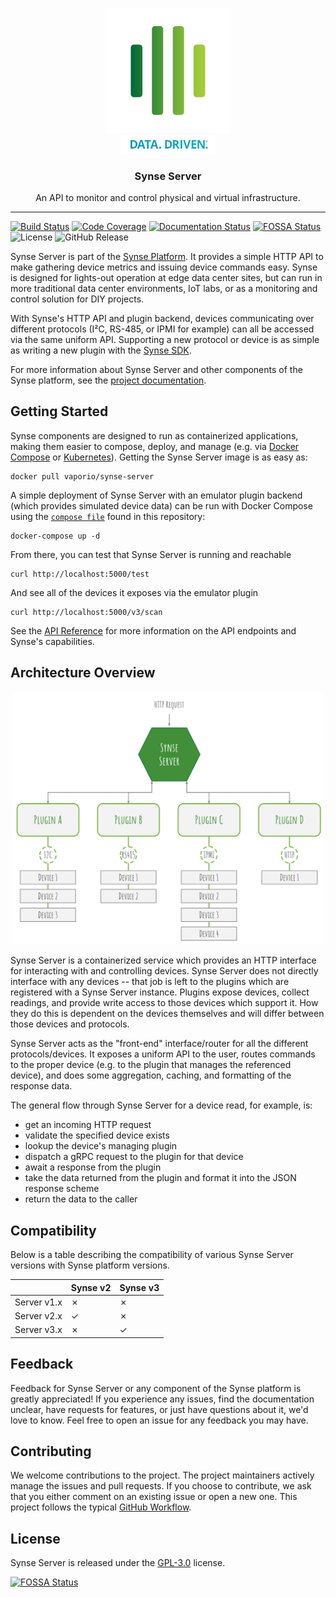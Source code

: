 
<p align="center">
  <img alt="Synse Avatar" src="assets/avatar.png" width="200" /><br />
  <img alt="Data Driven" src="assets/data-driven.png" width="150" />
  <h3 align="center">Synse Server</h3>
  <p align="center">An API to monitor and control physical and virtual infrastructure.</p>
</p>

---

[![Build Status](https://build.vio.sh/buildStatus/icon?job=vapor-ware/synse-server/master)](https://build.vio.sh/blue/organizations/jenkins/vapor-ware%2Fsynse-server/activity)
[![Code Coverage](https://codecov.io/gh/vapor-ware/synse-server/branch/master/graph/badge.svg)](https://codecov.io/gh/vapor-ware/synse-server)
[![Documentation Status](https://readthedocs.org/projects/synse/badge/?version=latest)](https://synse.readthedocs.io/en/latest/?badge=latest)
[![FOSSA Status](https://app.fossa.io/api/projects/git%2Bgithub.com%2Fvapor-ware%2Fsynse-server.svg?type=shield)](https://app.fossa.io/projects/git%2Bgithub.com%2Fvapor-ware%2Fsynse-server?ref=badge_shield)
![License](https://img.shields.io/github/license/vapor-ware/synse-server.svg)
![GitHub Release](https://img.shields.io/github/release/vapor-ware/synse-server.svg)

Synse Server is part of the [Synse Platform][synse]. It provides a simple HTTP API to make
gathering device metrics and issuing device commands easy. Synse is designed for lights-out
operation at edge data center sites, but can run in more traditional data center environments,
IoT labs, or as a monitoring and control solution for DIY projects.

With Synse's HTTP API and plugin backend, devices communicating over different protocols
(I²C, RS-485, or IPMI for example) can all be accessed via the same uniform API. Supporting
a new protocol or device is as simple as writing a new plugin with the [Synse SDK][sdk].

For more information about Synse Server and other components of the Synse platform,
see the [project documentation][documentation].

## Getting Started

Synse components are designed to run as containerized applications, making them easier
to compose, deploy, and manage (e.g. via [Docker Compose][docker-compose] or [Kubernetes][kubernetes]).
Getting the Synse Server image is as easy as:

```
docker pull vaporio/synse-server
```

A simple deployment of Synse Server with an emulator plugin backend (which provides simulated device data)
can be run with Docker Compose using the [`compose file`](docker-compose.yml) found in this repository:

```
docker-compose up -d
```

From there, you can test that Synse Server is running and reachable

```
curl http://localhost:5000/test
```

And see all of the devices it exposes via the emulator plugin

```
curl http://localhost:5000/v3/scan
```

See the [API Reference][api-ref] for more information on the API endpoints and
Synse's capabilities.

## Architecture Overview

<p align="center"><img src="assets/arch.svg" width="500" /></p>

Synse Server is a containerized service which provides an HTTP interface for interacting with
and controlling devices. Synse Server does not directly interface with any devices -- that job is
left to the plugins which are registered with a Synse Server instance. Plugins expose devices, collect
readings, and provide write access to those devices which support it. How they do this is dependent
on the devices themselves and will differ between those devices and protocols.

Synse Server acts as the "front-end" interface/router for all the different protocols/devices.
It exposes a uniform API to the user, routes commands to the proper device (e.g. to the plugin
that manages the referenced device), and does some aggregation, caching, and formatting of
the response data.

The general flow through Synse Server for a device read, for example, is:

- get an incoming HTTP request
- validate the specified device exists
- lookup the device's managing plugin
- dispatch a gRPC request to the plugin for that device
- await a response from the plugin
- take the data returned from the plugin and format it into the JSON response scheme
- return the data to the caller

## Compatibility

Below is a table describing the compatibility of various Synse Server versions with Synse platform versions.

|             | Synse v2 | Synse v3 |
| ----------- | -------- | -------- |
| Server v1.x | ✗        | ✗        |
| Server v2.x | ✓        | ✗        |
| Server v3.x | ✗        | ✓        |

## Feedback

Feedback for Synse Server or any component of the Synse platform is greatly appreciated!
If you experience any issues, find the documentation unclear, have requests for features,
or just have questions about it, we'd love to know. Feel free to open an issue for any
feedback you may have.

## Contributing

We welcome contributions to the project. The project maintainers actively manage the issues
and pull requests. If you choose to contribute, we ask that you either comment on an existing
issue or open a new one. This project follows the typical [GitHub Workflow][gh-workflow].

## License

Synse Server is released under the [GPL-3.0](LICENSE) license.

[![FOSSA Status](https://app.fossa.io/api/projects/git%2Bgithub.com%2Fvapor-ware%2Fsynse-server.svg?type=large)](https://app.fossa.io/projects/git%2Bgithub.com%2Fvapor-ware%2Fsynse-server?ref=badge_large)

[synse]: https://github.com/vapor-ware/synse
[sdk]: https://github.com/vapor-ware/synse-sdk
[documentation]: https://synse.readthedocs.io/en/latest/
[docker-compose]: https://docs.docker.com/compose/
[kubernetes]: https://kubernetes.io/
[api-ref]: https://synse.readthedocs.io/en/latest/server/api.v3/
[gh-workflow]: https://guides.github.com/introduction/flow/
